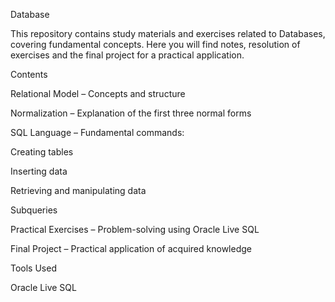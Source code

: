 Database

This repository contains study materials and exercises related to Databases, covering fundamental concepts.
Here you will find notes, resolution of exercises and the final project for a practical application.

Contents

Relational Model – Concepts and structure

Normalization – Explanation of the first three normal forms

SQL Language – Fundamental commands:

Creating tables

Inserting data

Retrieving and manipulating data

Subqueries

Practical Exercises – Problem-solving using Oracle Live SQL

Final Project – Practical application of acquired knowledge

Tools Used

Oracle Live SQL
